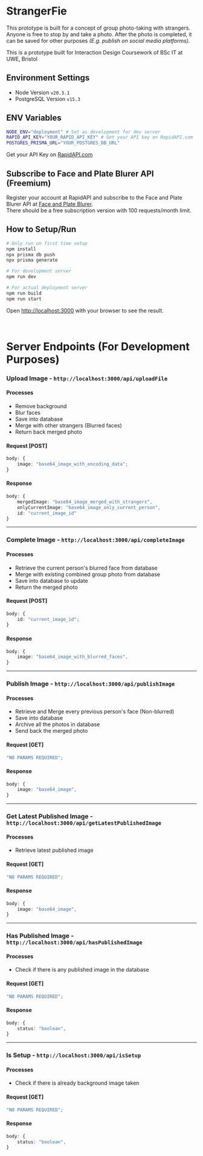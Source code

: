 # StrangerFie

This prototype is built for a concept of group photo-taking with strangers. Anyone is free to stop by and take a photo. After the photo is completed, it can be saved for other purposes <i>(E.g. publish on social media platforms).</i>

This is a prototype built for Interaction Design Coursework of BSc IT at UWE, Bristol

## Environment Settings

- Node Version `v20.3.1`
- PostgreSQL Version `v15.3`

## ENV Variables

```bash
NODE_ENV="deployment" # Set as development for dev server
RAPID_API_KEY="YOUR_RAPID_API_KEY" # Get your API key on RapidAPI.com
POSTGRES_PRISMA_URL="YOUR_POSTGRES_DB_URL"
```

Get your API Key on [RapidAPI.com](https://rapidapi.com/hub)

## Subscribe to Face and Plate Blurer API (Freemium)

Register your account at RapidAPI and subscribe to the Face and Plate Blurer API at [Face and Plate Blurer](https://rapidapi.com/firdavscoder1/api/face-and-plate-blurer).
<br/>
There should be a free subscription version with 100 requests/month limit.

## How to Setup/Run

```bash
# Only run on first time setup
npm install
npx prisma db push
npx prisma generate

# For development server
npm run dev

# For actual deployment server
npm run build
npm run start
```

Open [http://localhost:3000](http://localhost:3000) with your browser to see the result.

<br/>

# Server Endpoints (For Development Purposes)

### Upload Image - `http://localhost:3000/api/uploadFile`

#### Processes

- Remove background
- Blur faces
- Save into database
- Merge with other strangers (Blurred faces)
- Return back merged photo

#### Request [POST]

```ts
body: {
	image: "base64_image_with_encoding_data";
}
```

#### Response

```ts
body: {
	mergedImage: "base64_image_merged_with_strangers",
	onlyCurrentImage: "base64_image_only_current_person",
	id: "current_image_id"
}
```

<hr/>

### Complete Image - `http://localhost:3000/api/completeImage`

#### Processes

- Retrieve the current person's blurred face from database
- Merge with existing combined group photo from database
- Save into database to update
- Return the merged photo

#### Request [POST]

```ts
body: {
	id: "current_image_id";
}
```

#### Response

```ts
body: {
	image: "base64_image_with_blurred_faces",
}
```

<hr/>

### Publish Image - `http://localhost:3000/api/publishImage`

#### Processes

- Retrieve and Merge every previous person's face (Non-blurred)
- Save into database
- Archive all the photos in database
- Send back the merged photo

#### Request [GET]

```ts
"NO PARAMS REQUIRED";
```

#### Response

```ts
body: {
	image: "base64_image",
}
```

<hr/>

### Get Latest Published Image - `http://localhost:3000/api/getLatestPublishedImage`

#### Processes

- Retrieve latest published image

#### Request [GET]

```ts
"NO PARAMS REQUIRED";
```

#### Response

```ts
body: {
	image: "base64_image",
}
```

<hr/>

### Has Published Image - `http://localhost:3000/api/hasPublishedImage`

#### Processes

- Check if there is any published image in the database

#### Request [GET]

```ts
"NO PARAMS REQUIRED";
```

#### Response

```ts
body: {
	status: "boolean",
}
```

<hr/>

### Is Setup - `http://localhost:3000/api/isSetup`

#### Processes

- Check if there is already background image taken

#### Request [GET]

```ts
"NO PARAMS REQUIRED";
```

#### Response

```ts
body: {
	status: "boolean",
}
```
